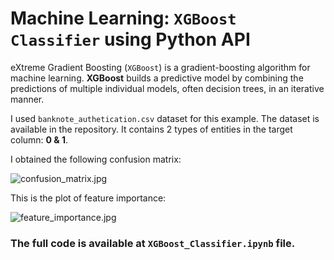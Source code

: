 # Machine Learning: `XGBoost Classifier` using Python API

eXtreme Gradient Boosting (`XGBoost`) is a gradient-boosting algorithm for machine learning. __XGBoost__ builds a predictive model by combining the predictions of multiple individual models, often decision trees, in an iterative manner.

I used `banknote_authetication.csv` dataset for this example. The dataset is available in the repository. It contains 2 types of entities in the target column: __0 & 1__.

I obtained the following confusion matrix:

![confusion_matrix.jpg](https://github.com/randomaccess2023/MG2023/blob/main/Video%2071/confusion_matrix.jpg "confusion_matrix.jpg")

This is the plot of feature importance:

![feature_importance.jpg](https://github.com/randomaccess2023/MG2023/blob/main/Video%2071/feature_importance.jpg "feature_importance.jpg")

### The full code is available at `XGBoost_Classifier.ipynb` file.
